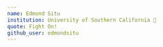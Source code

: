 ```yaml
---
name: Edmond Situ
institution: University of Southern California 🚩
quote: Fight On!
github_user: edmondsitu
---
```

